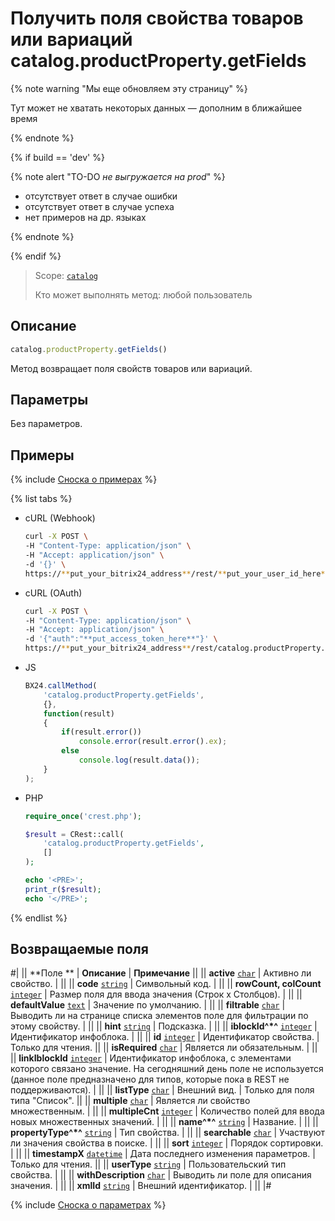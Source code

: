# Получить поля свойства товаров или вариаций catalog.productProperty.getFields

{% note warning "Мы еще обновляем эту страницу" %}

Тут может не хватать некоторых данных — дополним в ближайшее время

{% endnote %}

{% if build == 'dev' %}

{% note alert "TO-DO _не выгружается на prod_" %}

- отсутствует ответ в случае ошибки
- отсутствует ответ в случае успеха
- нет примеров на др. языках
  
{% endnote %}

{% endif %}

> Scope: [`catalog`](../../scopes/permissions.md)
>
> Кто может выполнять метод: любой пользователь

## Описание

```js
catalog.productProperty.getFields()
```

Метод возвращает поля свойств товаров или вариаций.

## Параметры

Без параметров.

## Примеры

{% include [Сноска о примерах](../../../_includes/examples.md) %}

{% list tabs %}

- cURL (Webhook)

    ```bash
    curl -X POST \
    -H "Content-Type: application/json" \
    -H "Accept: application/json" \
    -d '{}' \
    https://**put_your_bitrix24_address**/rest/**put_your_user_id_here**/**put_your_webbhook_here**/catalog.productProperty.getFields
    ```

- cURL (OAuth)

    ```bash
    curl -X POST \
    -H "Content-Type: application/json" \
    -H "Accept: application/json" \
    -d '{"auth":"**put_access_token_here**"}' \
    https://**put_your_bitrix24_address**/rest/catalog.productProperty.getFields
    ```

- JS

    ```js
    BX24.callMethod(
        'catalog.productProperty.getFields',
        {},
        function(result)
        {
            if(result.error())
                console.error(result.error().ex);
            else
                console.log(result.data());
        }
    );
    ```

- PHP

    ```php
    require_once('crest.php');

    $result = CRest::call(
        'catalog.productProperty.getFields',
        []
    );

    echo '<PRE>';
    print_r($result);
    echo '</PRE>';
    ```

{% endlist %}

## Возвращаемые поля

#|
|| **Поле ** | **Описание** | **Примечание** ||
|| **active** 
[`char`](../../data-types.md) | Активно ли свойство. | ||
|| **code** 
[`string`](../../data-types.md) | Символьный код. | ||
|| **rowCount, colCount**
[`integer`](../../data-types.md) | Размер поля для ввода значения (Строк х Столбцов). | ||
|| **defaultValue** 
[`text`](../../data-types.md) | Значение по умолчанию. | ||
|| **filtrable** 
[`char`](../../data-types.md) | Выводить ли на странице списка элементов поле для фильтрации по этому свойству. | ||
|| **hint** 
[`string`](../../data-types.md) | Подсказка. | ||
|| **iblockId^*^** 
[`integer`](../../data-types.md) | Идентификатор инфоблока. | ||
|| **id** 
[`integer`](../../data-types.md) | Идентификатор свойства. | Только для чтения. ||
|| **isRequired** 
[`char`](../../data-types.md) | Является ли обязательным. | ||
|| **linkIblockId** 
[`integer`](../../data-types.md) | Идентификатор инфоблока, с элементами которого связано значение. На сегодняшний день поле не используется (данное поле предназначено для типов, которые пока в REST не поддерживаются). | ||
|| **listType**
[`char`](../../data-types.md) | Внешний вид. | Только для поля типа "Список". ||
|| **multiple** 
[`char`](../../data-types.md) | Является ли свойство множественным. | ||
|| **multipleCnt** 
[`integer`](../../data-types.md) | Количество полей для ввода новых множественных значений. | ||
|| **name^*^** 
[`string`](../../data-types.md) | Название. | ||
|| **propertyType^*^** 
[`string`](../../data-types.md) | Тип свойства. |  ||
|| **searchable** 
[`char`](../../data-types.md) | Участвуют ли значения свойства в поиске. | ||
|| **sort** 
[`integer`](../../data-types.md) | Порядок сортировки. | ||
|| **timestampX** 
[`datetime`](../../data-types.md) | Дата последнего изменения параметров. | Только для чтения. ||
|| **userType** 
[`string`](../../data-types.md) | Пользовательский тип свойства. | ||
|| **withDescription** 
[`char`](../../data-types.md) | Выводить ли поле для описания значения. | ||
|| **xmlId** 
[`string`](../../data-types.md) | Внешний идентификатор. | ||
|#

{% include [Сноска о параметрах](../../../_includes/required.md) %}